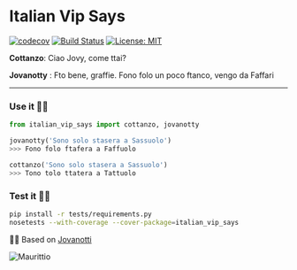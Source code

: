 # Italian Vip Says
[![codecov](https://codecov.io/gh/Owanesh/italian-vip-says/branch/master/graph/badge.svg)](https://codecov.io/gh/Owanesh/italian-vip-says) 
[![Build Status](https://travis-ci.org/lotrekagency/italian-vip-says.svg?branch=master)](https://travis-ci.org/lotrekagency/italian-vip-says)
[![License: MIT](https://img.shields.io/badge/License-MIT-blue.svg)](https://github.com/Owanesh/italian-vip-says/blob/master/LICENSE)


**Cottanzo**: Ciao Jovy, come ttai?

**Jovanotty** : Fto bene, graffie. Fono folo un poco ftanco, vengo da Faffari

* * *

### Use it ✌🏻
```py
from italian_vip_says import cottanzo, jovanotty

jovanotty('Sono solo stasera a Sassuolo')
>>> Fono folo ftafera a Faffuolo

cottanzo('Sono solo stasera a Sassuolo')
>>> Tono tolo ttatera a Tattuolo

```


### Test it 💪🏻
```sh
pip install -r tests/requirements.py
nosetests --with-coverage --cover-package=italian_vip_says

```


🙏🏻 Based on [Jovanotti](https://github.com/dottorblaster/jovanotti "dottorblaster rulez")


![Maurittio](https://media.tenor.com/images/94585f8a56f4adaee5c1fc8434b86acc/tenor.gif)
